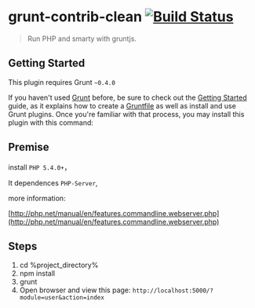 # grunt-contrib-clean [![Build Status](https://travis-ci.org/gruntjs/grunt-contrib-clean.png?branch=master)](https://travis-ci.org/gruntjs/grunt-contrib-clean)

> Run PHP and smarty with gruntjs.



## Getting Started
This plugin requires Grunt `~0.4.0`

If you haven't used [Grunt](http://gruntjs.com/) before, be sure to check out the [Getting Started](http://gruntjs.com/getting-started) guide, as it explains how to create a [Gruntfile](http://gruntjs.com/sample-gruntfile) as well as install and use Grunt plugins. Once you're familiar with that process, you may install this plugin with this command:

## Premise
install `PHP 5.4.0+`，

It dependences `PHP-Server`, 

more information:

[http://php.net/manual/en/features.commandline.webserver.php](http://php.net/manual/en/features.commandline.webserver.php)

## Steps

1. cd %project_directory%
2. npm install
2. grunt
3. Open browser and view this page: `http://localhost:5000/?module=user&action=index`
